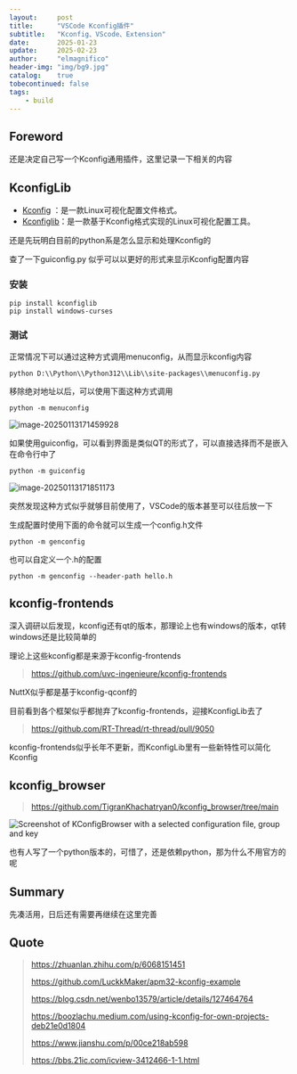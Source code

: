 ```yaml
---
layout:     post
title:      "VSCode Kconfig插件"
subtitle:   "Kconfig、VScode、Extension"
date:       2025-01-23
update:     2025-02-23
author:     "elmagnifico"
header-img: "img/bg9.jpg"
catalog:    true
tobecontinued: false
tags:
    - build
---
```


## Foreword

还是决定自己写一个Kconfig通用插件，这里记录一下相关的内容



## KconfigLib

- [Kconfig](https://www.kernel.org/doc/html/latest/kbuild/kconfig-language.html#introduction) ：是一款Linux可视化配置文件格式。
- [Kconfiglib](https://github.com/ulfalizer/Kconfiglib)：是一款基于Kconfig格式实现的Linux可视化配置工具。

还是先玩明白目前的python系是怎么显示和处理Kconfig的

查了一下guiconfig.py 似乎可以以更好的形式来显示Kconfig配置内容



### 安装

```
pip install kconfiglib
pip install windows-curses
```



### 测试

正常情况下可以通过这种方式调用menuconfig，从而显示kconfig内容

```
python D:\\Python\\Python312\\Lib\\site-packages\\menuconfig.py
```

移除绝对地址以后，可以使用下面这种方式调用

```
python -m menuconfig
```

![image-20250113171459928](https://img.elmagnifico.tech/static/upload/elmagnifico/20250113171500061.png)



如果使用guiconfig，可以看到界面是类似QT的形式了，可以直接选择而不是嵌入在命令行中了

```
python -m guiconfig
```

![image-20250113171851173](https://img.elmagnifico.tech/static/upload/elmagnifico/20250113171851216.png)

突然发现这种方式似乎就够目前使用了，VSCode的版本甚至可以往后放一下



生成配置时使用下面的命令就可以生成一个config.h文件

```
python -m genconfig
```

也可以自定义一个.h的配置

```
python -m genconfig --header-path hello.h
```



## kconfig-frontends

深入调研以后发现，kconfig还有qt的版本，那理论上也有windows的版本，qt转windows还是比较简单的

理论上这些kconfig都是来源于kconfig-frontends

> https://github.com/uvc-ingenieure/kconfig-frontends

NuttX似乎都是基于kconfig-qconf的



目前看到各个框架似乎都抛弃了kconfig-frontends，迎接KconfigLib去了

> https://github.com/RT-Thread/rt-thread/pull/9050

kconfig-frontends似乎长年不更新，而KconfigLib里有一些新特性可以简化Kconfig



## kconfig_browser

> https://github.com/TigranKhachatryan0/kconfig_browser/tree/main

![Screenshot of KConfigBrowser with a selected configuration file, group and key](https://img.elmagnifico.tech/static/upload/elmagnifico/202502231500499.png)

也有人写了一个python版本的，可惜了，还是依赖python，那为什么不用官方的呢



## Summary

先凑活用，日后还有需要再继续在这里完善



## Quote

> https://zhuanlan.zhihu.com/p/6068151451
>
> https://github.com/LuckkMaker/apm32-kconfig-example
>
> https://blog.csdn.net/wenbo13579/article/details/127464764
>
> https://boozlachu.medium.com/using-kconfig-for-own-projects-deb21e0d1804
>
> https://www.jianshu.com/p/00ce218ab598
>
> https://bbs.21ic.com/icview-3412466-1-1.html

